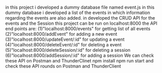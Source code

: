 in this project i developed a dummy database file named event.js
in this dummy database i developed a list of the events in which information regarding the events are also added.
in developed the CRUD API for the events and the Session
this project can be run on localhost:8000
the API end points are:
(1)"localhost:8000/events" for getting list of all events 
(2)"localhost:8000/addEvent" for adding a new event
(3)"localhost:8000/updateEvent/:id" for updating a event
(4)"localhost:8000/deleteEvent/:id" for deleting a event
(5)"localhost:8000/deleteSession/:id" for deleting a session
(6)"localhost:8000/addSession/:id" for adding a session
We can check these API on Postman and ThunderClinet
npm install
npm run start
and check these API rounds on Postman and ThunderClient

